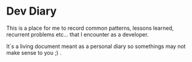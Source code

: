 # Dev Diary

 This is a place for me to record common patterns, lessons learned, recurrent problems etc... that I encounter as a developer.

 It´s a living document meant as a personal diary so somethings may not make sense to you ;) .

  